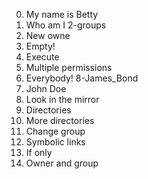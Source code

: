0. My name is Betty
1. Who am I
2-groups
3. New owne
4. Empty!
5. Execute
6. Multiple permissions
7. Everybody!
8-James_Bond
9. John Doe
10. Look in the mirror
11. Directories
12. More directories
13. Change group
15. Symbolic links
16. If only
14. Owner and group
